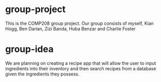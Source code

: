 # group-project
This is the COMP208 group project. Our group consists of myself, Kian Hogg, Ben Darian, Zizi Banda, Huba Benzar and Charlie Foster

# group-idea
We are planning on creating a recipe app that will allow the user to input ingredients into their inventory and then search recipes from a database given the ingredients they possess. 

